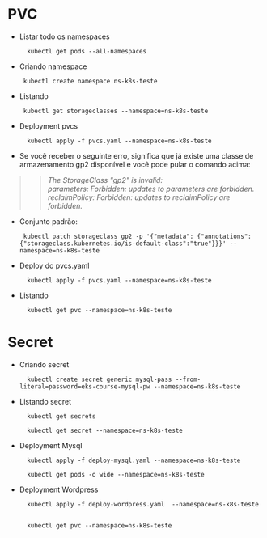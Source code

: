 # PVC

* Listar todo os namespaces

        kubectl get pods --all-namespaces

* Criando namespace

       kubectl create namespace ns-k8s-teste

* Listando

       kubectl get storageclasses --namespace=ns-k8s-teste

* Deployment pvcs

        kubectl apply -f pvcs.yaml --namespace=ns-k8s-teste

* Se você receber o seguinte erro, significa que já existe uma classe de armazenamento gp2 disponível e você pode pular o comando acima:

>>    *The StorageClass "gp2" is invalid:*  
>>    *parameters: Forbidden: updates to parameters are forbidden.*  
>>    *reclaimPolicy: Forbidden: updates to reclaimPolicy are forbidden.*

* Conjunto padrão:

       kubectl patch storageclass gp2 -p '{"metadata": {"annotations":{"storageclass.kubernetes.io/is-default-class":"true"}}}' --namespace=ns-k8s-teste

* Deploy do pvcs.yaml

        kubectl apply -f pvcs.yaml --namespace=ns-k8s-teste

* Listando 
  
        kubectl get pvc --namespace=ns-k8s-teste

# Secret

* Criando secret
        
        kubectl create secret generic mysql-pass --from-literal=password=eks-course-mysql-pw --namespace=ns-k8s-teste

* Listando secret

        kubectl get secrets

        kubectl get secret --namespace=ns-k8s-teste

* Deployment Mysql

        kubectl apply -f deploy-mysql.yaml --namespace=ns-k8s-teste

        kubectl get pods -o wide --namespace=ns-k8s-teste

* Deployment Wordpress

        kubectl apply -f deploy-wordpress.yaml  --namespace=ns-k8s-teste


        kubectl get pvc --namespace=ns-k8s-teste

